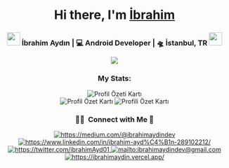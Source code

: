 <div align="center">
   <h1>Hi there, I'm <a href="https://ibrahimaydin.vercel.app">İbrahim</a></h1>
</div>

<div align="center">
   <h3>
   <img src="https://media.giphy.com/media/WUlplcMpOCEmTGBtBW/giphy.gif" width="30">  
   İbrahim Aydın | 💻 Android Developer | 🛸 İstanbul, TR  <img src="https://media.giphy.com/media/WUlplcMpOCEmTGBtBW/giphy.gif" width="30">
   </h3>
   <div>
   <img src="https://wakatime.com/badge/user/477106b8-7784-438a-b1c9-bb2cc4fc052e.svg" />
   </div>
   <h3 align="center">My Stats:</h3>
   <div align="center">
      <img src="http://github-profile-summary-cards.vercel.app/api/cards/profile-details?username=ibrahimaydindev&theme=ayu_mirage" alt="Profil Özeti Kartı">
   </div>
   <div align="center">
      <img src="http://github-profile-summary-cards.vercel.app/api/cards/stats?username=ibrahimaydindev&theme=ayu_mirage" alt="Profil Özet Kartı">
      <img src="http://github-profile-summary-cards.vercel.app/api/cards/most-commit-language?username=ibrahimaydindev&theme=ayu_mirage" alt="Profili Özet Kartı">
   </div>
   
   
   ### 🤝🏻 &nbsp;Connect with Me 🤝

   <a href="https://medium.com/@ibrahimaydindev" target="_blank">
      <img src="https://img.shields.io/badge/%20-medium-black" alt="https://medium.com/@ibrahimaydindev">
   </a>
   <a href="https://www.linkedin.com/in/ibrahim-ayd%C4%B1n-289102212/" target="_blank">
      <img src="https://img.shields.io/badge/%20-linkedin-0072b1" alt="https://www.linkedin.com/in/ibrahim-ayd%C4%B1n-289102212/">
   </a>
   <a href="https://twitter.com/İbrahimAyd01" target="_blank">
      <img src="https://img.shields.io/badge/%20-twitter-%231DA1F2" alt="https://twitter.com/ibrahimAyd01">
   </a>
   <a href="mailto:ibrahimaydindev@gmail.com" target="_blank">
      <img src="https://img.shields.io/badge/%20-gmail-B23121" alt="mailto:ibrahimaydindev@gmail.com">
   </a>
   <a href="https://ibrahimaydin.vercel.app" target="_blank">
      <img src="https://img.shields.io/badge/-Website-orange" alt="https://ibrahimaydin.vercel.app/">
   </a>
</div>
